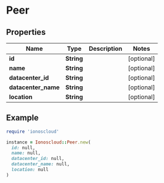 # Peer

## Properties

| Name | Type | Description | Notes |
| ---- | ---- | ----------- | ----- |
| **id** | **String** |  | [optional] |
| **name** | **String** |  | [optional] |
| **datacenter_id** | **String** |  | [optional] |
| **datacenter_name** | **String** |  | [optional] |
| **location** | **String** |  | [optional] |

## Example

```ruby
require 'ionoscloud'

instance = Ionoscloud::Peer.new(
  id: null,
  name: null,
  datacenter_id: null,
  datacenter_name: null,
  location: null
)
```

